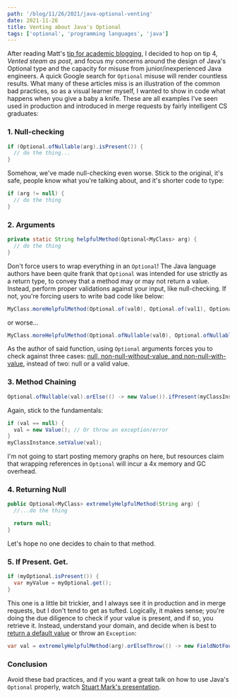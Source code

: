 ```yaml
---
path: '/blog/11/26/2021/java-optional-venting'
date: 2021-11-26
title: Venting about Java's Optional
tags: ['optional', 'programming languages', 'java']
---
```


After reading Matt's [tip for academic blogging](https://matt.might.net/articles/how-to-blog-as-an-academic/), I decided to hop on tip 4, _Vented steam as post_, and focus my concerns around the design of Java's Optional type and the capacity for misuse from junior/inexperienced Java engineers. A quick Google search for `Optional` misuse will render countless results. What many of these articles miss is an illustration of the common bad practices, so as a visual learner myself, I wanted to show in code what happens when you give a baby a knife. These are all examples I've seen used in production and introduced in merge requests by fairly intelligent CS graduates:

### 1. Null-checking

```java
if (Optional.ofNullable(arg).isPresent()) {
  // do the thing...
}
```

Somehow, we've made null-checking even worse. Stick to the original, it's safe, people know what you're talking about, and it's shorter code to type:

```java
if (arg != null) {
  // do the thing
}
```

### 2. Arguments

```java
private static String helpfulMethod(Optional<MyClass> arg) {
  // do the thing
}
```

Don't force users to wrap everything in an `Optional`! The Java language authors have been quite frank that `Optional` was intended for use strictly as a return type, to convey that a method may or may not return a value. Instead, perform proper validations against your input, like null-checking. If not, you're forcing users to write bad code like below:

```java
MyClass.moreHelpfulMethod(Optional.of(val0), Optional.of(val1), Optional.of(val2));
```

or worse...

```java
MyClass.moreHelpfulMethod(Optional.ofNullable(val0), Optional.ofNullable(val1), Optional.ofNullable(val2));
```

As the author of said function, using `Optional` arguments forces you to check against three cases: [null, non-null-without-value, and non-null-with-value](https://rules.sonarsource.com/java/RSPEC-3553), instead of two: null or a valid value.

### 3. Method Chaining

```java
Optional.ofNullable(val).orElse(() -> new Value()).ifPresent(myClassInstance::setValue);
```

Again, stick to the fundamentals:

```java
if (val == null) {
  val = new Value(); // Or throw an exception/error
}
myClassInstance.setValue(val);
```

I'm not going to start posting memory graphs on here, but resources claim that wrapping references in `Optional` will incur a 4x memory and GC overhead.

### 4. Returning Null

```java
public Optional<MyClass> extremelyHelpfulMethod(String arg) {
  //...do the thing

  return null;
}
```

Let's hope no one decides to chain to that method.

### 5. If Present. Get.

```java
if (myOptional.isPresent()) {
  var myValue = myOptional.get();
}
```

This one is a little bit trickier, and I always see it in production and in merge requests, but I don't tend to get as tufted. Logically, it makes sense; you're doing the due diligence to check if your value is present, and if so, you retrieve it. Instead, understand your domain, and decide when is best to [return a default value](https://www.youtube.com/watch?v=29MAL8pJImQ) or throw an `Exception`:

```java
var val = extremelyHelpfulMethod(arg).orElseThrow(() -> new FieldNotFound());
```

### Conclusion

Avoid these bad practices, and if you want a great talk on how to use Java's `Optional` properly, watch [Stuart Mark's presentation](https://www.youtube.com/watch?v=Ej0sss6cq14).
